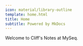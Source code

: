 ```yaml
---
icon: material/library-outline
template: home.html
title: Home
subtitle: Powered by MkDocs
---
```


Welcome to Cliff's Notes at MySeq.

